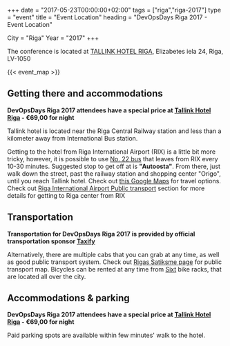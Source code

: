 +++
date = "2017-05-23T00:00:00+02:00"
tags = ["riga","riga-2017"]
type = "event"
title = "Event Location"
heading = "DevOpsDays Riga 2017 - Event Location"

City = "Riga"
Year = "2017"
+++

The conference is located at <a href="https://www.tallinkhotels.com/tallink-hotel-riga" target="_blank">TALLINK HOTEL RIGA</a>, Elizabetes iela 24, Riga, LV-1050

{{< event_map >}}

## Getting there and accommodations

<p><strong>DevOpsDays Riga 2017 attendees have a special price at <a href="https://www.tallinkhotels.com/tallink-hotel-riga" target="_blank">Tallink Hotel Riga</a> - €69,00 for night</strong></p>

<p>Tallink hotel is located near the Riga Central Railway station and less than a kilometer away from International Bus station.</p>

<p>Getting to the hotel from Riga International Airport (RIX) is a little bit more tricky, however, it is possible to use <a href="https://saraksti.rigassatiksme.lv/index.html#bus/22/b-a/1251b/map/en" target="_blank">No. 22 bus</a> that leaves from RIX every 10-30 minutes. Suggested stop to get off at is <strong>"Autoosta"</strong>. From there, just walk down the street, past the railway station and shopping center "Origo", until you reach Tallink hotel. Check out <a href="https://www.google.lv/maps/dir/Riga+bus+Station,+Pr%C4%81gas+iela+1,+Latgale+Suburb,+Riga,+LV-1050/Tallink+Hotel+Riga,+Elizabetes+iela+24,+Central+District,+Riga,+LV-1050/@56.9470773,24.1183198,17z/data=!4m13!4m12!1m5!1m1!1s0x46eecfd501216941:0x29cf603c8e8fbb05!2m2!1d24.1146827!2d56.9450497!1m5!1m1!1s0x46eecfd32e548203:0xc282d8bfb61bb82a!2m2!1d24.1229467!2d56.9485533?hl=en" target="_blank">this Google Maps</a> for travel options.
<br>
Check out <a href="http://www.riga-airport.com/en/main/passengers/useful-information/getting-to-the-airport/public-transport" target="_blank">Riga International Airport Public transport</a> section for more details for getting to Riga center from RIX</p>

## Transportation

<p><strong>Transportation for DevOpsDays Riga 2017 is provided by official transportation sponsor <a href="https://taxify.eu/" target="_blank">Taxify</a></strong></p>

<p>Alternatively, there are multiple cabs that you can grab at any time, as well as good public transport system. Check out <a href="https://www.rigassatiksme.lv/en/" target="_blank">Rigas Satiksme page</a> for public transport map. Bicycles can be rented at any time from <a href="https://www.sixtbicycle.lv/en" target="_blank">Sixt</a> bike racks, that are located all over the city.</p>

## Accommodations & parking

<p><strong>DevOpsDays Riga 2017 attendees have a special price at <a href="https://www.tallinkhotels.com/tallink-hotel-riga" target="_blank">Tallink Hotel Riga</a> - €69,00 for night</strong></p>

<p>Paid parking spots are available within few minutes' walk to the hotel.</p>